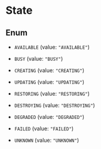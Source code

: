 

# State

## Enum


* `AVAILABLE` (value: `"AVAILABLE"`)

* `BUSY` (value: `"BUSY"`)

* `CREATING` (value: `"CREATING"`)

* `UPDATING` (value: `"UPDATING"`)

* `RESTORING` (value: `"RESTORING"`)

* `DESTROYING` (value: `"DESTROYING"`)

* `DEGRADED` (value: `"DEGRADED"`)

* `FAILED` (value: `"FAILED"`)

* `UNKNOWN` (value: `"UNKNOWN"`)


